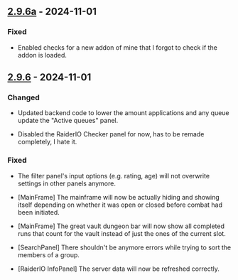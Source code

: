 ## [2.9.6a](https://github.com/NintendoLink07/MythicIOGrabber/releases/tag/2.9.6a) - 2024-11-01

### Fixed

- Enabled checks for a new addon of mine that I forgot to check if the addon is loaded.


## [2.9.6](https://github.com/NintendoLink07/MythicIOGrabber/releases/tag/2.9.6) - 2024-11-01

### Changed

- Updated backend code to lower the amount applications and any queue update the "Active queues" panel.

- Disabled the RaiderIO Checker panel for now, has to be remade completely, I hate it.

### Fixed

- The filter panel's input options (e.g. rating, age) will not overwrite settings in other panels anymore.

- [MainFrame] The mainframe will now be actually hiding and showing itself depending on whether it was open or closed before combat had been initiated.

- [MainFrame] The great vault dungeon bar will now show all completed runs that count for the vault instead of just the ones of the current slot.

- [SearchPanel] There shouldn't be anymore errors while trying to sort the members of a group.

- [RaiderIO InfoPanel] The server data will now be refreshed correctly.